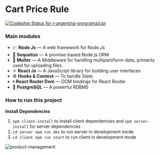 # Cart Price Rule
[![Codeship Status for r-argentina-programa/cpr](https://app.codeship.com/projects/19163aaa-fce1-4cbc-9995-7af926aa4a45/status?branch=master)](https://app.codeship.com/projects/423715)

### Main modules

- 💹 **Node Js** — A web framework for Node Js
- 📄 **Sequelize** — A promise-based Node.js ORM
- 🔗 **Multer** — A Middleware for handling multipart/form-data, primarily used for uploading files.
- ⚛️ **React Js** — A JavaScript library for building user interfaces
- ♻️ **Hooks & Context** — To handle State
- 🌀 **React Router Dom** — DOM bindings for React Router.
- 🐘 **PostgreSQL** — A powerful RDBMS

### How to run this project

**Install Dependencies**

1.  `npm client-install` to install client dependencies and `npm server-install` for server dependencies
2.  `cd server npm run dev` to run server in development mode
3.  `cd client npm run start` to run client in development mode

![product-management](https://i.imgur.com/NNv70ZC.png)
